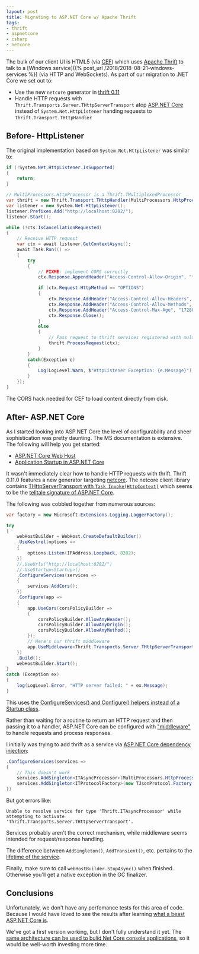 ```yaml
---
layout: post
title: Migrating to ASP.NET Core w/ Apache Thrift
tags:
- thrift
- aspnetcore
- csharp
- netcore
---
```


The bulk of our client UI is HTML5 (via [CEF](https://bitbucket.org/chromiumembedded/cef)) which uses [Apache Thrift](https://thrift.apache.org/) to talk to a [Windows service]({% post_url /2018/2018-08-21-windows-services %}) (via HTTP and WebSockets).  As part of our migration to .NET Core we set out to:
- Use the new `netcore` generator in [thrift 0.11](https://github.com/apache/thrift/releases/tag/0.11.0)
- Handle HTTP requests with `Thrift.Transports.Server.THttpServerTransport` atop [ASP.NET Core](https://docs.microsoft.com/en-us/aspnet/core/) instead of `System.Net.HttpListener` handing requests to `Thrift.Transport.THttpHandler`

## Before- HttpListener

The original implementation based on `System.Net.HttpListener` was similar to:
```csharp
if (!System.Net.HttpListener.IsSupported)
{
    return;
}

// MultiProcessors.HttpProcessor is a Thrift.TMultiplexedProcessor
var thrift = new Thrift.Transport.THttpHandler(MultiProcessors.HttpProcessor, new Thrift.Protocol.TJSONProtocol.Factory());
var listener = new System.Net.HttpListener();
listener.Prefixes.Add("http://localhost:8282/");
listener.Start();

while (!cts.IsCancellationRequested)
{
    // Receive HTTP request
    var ctx = await listener.GetContextAsync();
    await Task.Run(() =>
    {
        try
        {
            // FIXME: implement CORS correctly
            ctx.Response.AppendHeader("Access-Control-Allow-Origin", "*");

            if (ctx.Request.HttpMethod == "OPTIONS")
            {
                ctx.Response.AddHeader("Access-Control-Allow-Headers", "Content-Type, Accept, X-Requested-With");
                ctx.Response.AddHeader("Access-Control-Allow-Methods", "Get, POST");
                ctx.Response.AddHeader("Access-Control-Max-Age", "1728000");
                ctx.Response.Close();
            }
            else
            {
                // Pass request to thrift services registered with multiplexed processor
                thrift.ProcessRequest(ctx);
            }
        }
        catch(Exception e)
        {
            Log(LogLevel.Warn, $"HttpListener Exception: {e.Message}");
        }
    });
}
```

The CORS hack needed for CEF to load content directly from disk.

## After- ASP.[]()NET Core

As I started looking into ASP.[]()NET Core the level of configurability and sheer sophistication was pretty daunting.  The MS documentation is extensive.  The following will help you get started:
- [ASP.NET Core Web Host](https://docs.microsoft.com/en-us/aspnet/core/fundamentals/host/web-host)
- [Application Startup in ASP.NET Core](https://docs.microsoft.com/en-us/aspnet/core/fundamentals/startup)

It wasn't immediately clear how to handle HTTP requests with thrift.  Thrift 0.11.0 features a new generator targeting [netcore](https://github.com/apache/thrift/tree/master/lib/netcore).  The netcore client library contains
[THttpServerTransport with `Task Invoke(HttpContext)`](https://github.com/apache/thrift/blob/master/lib/netcore/Thrift/Transports/Server/THttpServerTransport.cs#L69) which seems to be the [telltale signature of ASP.NET Core](https://docs.microsoft.com/en-us/aspnet/core/fundamentals/middleware/?view=aspnetcore-2.1&tabs=aspnetcore2x).

The following was cobbled together from numerous sources:
```csharp
var factory = new Microsoft.Extensions.Logging.LoggerFactory();

try
{
    webHostBuilder = WebHost.CreateDefaultBuilder()
    .UseKestrel(options =>
    {
        options.Listen(IPAddress.Loopback, 8282);
    })
    //.UseUrls("http://localhost:8282/")
    //.UseStartup<Startup>()
    .ConfigureServices(services =>
    {
        services.AddCors();
    })
    .Configure(app =>
    {
        app.UseCors(corsPolicyBuilder =>
        {
            corsPolicyBuilder.AllowAnyHeader();
            corsPolicyBuilder.AllowAnyOrigin();
            corsPolicyBuilder.AllowAnyMethod();
        });
        // Here's our thrift middleware
        app.UseMiddleware<Thrift.Transports.Server.THttpServerTransport>(MultiProcessors.HttpProcessor, new TJsonProtocol.Factory());
    })
    .Build();
    webHostBuilder.Start();
}
catch (Exception ex)
{
    log(LogLevel.Error, "HTTP server failed: " + ex.Message);
}
```

This uses the [ConfigureServices() and Configure() helpers instead of a Startup class](https://docs.microsoft.com/en-us/aspnet/core/fundamentals/startup#convenience-methods).

Rather than waiting for a routine to return an HTTP request and then passing it to a handler, ASP.[]()NET Core can be configured with ["middleware"](https://docs.microsoft.com/en-us/aspnet/core/fundamentals/middleware/index) to handle requests and process responses.

I initially was trying to add thrift as a service via [ASP.NET Core dependency injection](https://docs.microsoft.com/en-us/aspnet/core/fundamentals/dependency-injection):
```csharp
.ConfigureServices(services =>
{
    // This doesn't work
    services.AddSingleton<ITAsyncProcessor>(MultiProcessors.HttpProcessor);
    services.AddSingleton<ITProtocolFactory>(new TJsonProtocol.Factory());
})
```

But got errors like:
```
Unable to resolve service for type 'Thrift.ITAsyncProcessor' while attempting to activate 'Thrift.Transports.Server.THttpServerTransport'.
```

Services probably aren't the correct mechanism, while middleware seems intended for request/response handling.

The difference between `AddSingleton()`, `AddTransient()`, etc. pertains to the [lifetime of the service](https://docs.microsoft.com/en-us/aspnet/core/fundamentals/dependency-injection#service-lifetimes).

Finally, make sure to call `webHostBuilder.StopAsync()` when finished.  Otherwise you'll get a native exception in the GC finalizer.

## Conclusions

Unfortunately, we don't have any perfomance tests for this area of code.  Because I would have loved to see the results after learning [what a beast ASP.NET Core is](https://www.ageofascent.com/2016/02/18/asp-net-core-exeeds-1-15-million-requests-12-6-gbps/).

We've got a first version working, but I don't fully understand it yet.  The [same architecture can be used to bulid Net Core console applications](https://odetocode.com/blogs/scott/archive/2018/08/16/three-tips-for-console-applications-in-net-core.aspx), so it would be well-worth investing more time.
